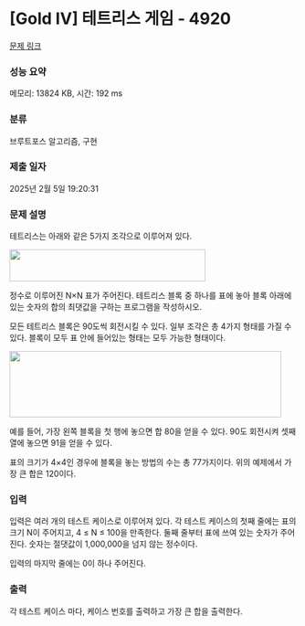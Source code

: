 # [Gold IV] 테트리스 게임 - 4920 

[문제 링크](https://www.acmicpc.net/problem/4920) 

### 성능 요약

메모리: 13824 KB, 시간: 192 ms

### 분류

브루트포스 알고리즘, 구현

### 제출 일자

2025년 2월 5일 19:20:31

### 문제 설명

<p>테트리스는 아래와 같은 5가지 조각으로 이루어져 있다.</p>

<p><img alt="" src="https://www.acmicpc.net/upload/images/tet.png" style="height:56px; width:343px"></p>

<p>정수로 이루어진 N×N 표가 주어진다. 테트리스 블록 중 하나를 표에 놓아 블록 아래에 있는 숫자의 합의 최댓값을 구하는 프로그램을 작성하시오.</p>

<p>모든 테트리스 블록은 90도씩 회전시킬 수 있다. 일부 조각은 총 4가지 형태를 가질 수 있다. 블록이 모두 표 안에 들어있는 형태는 모두 가능한 형태이다.</p>

<p><img alt="" src="https://www.acmicpc.net/upload/images/tet2(1).png" style="height:116px; width:476px"></p>

<p>예를 들어, 가장 왼쪽 블록을 첫 행에 놓으면 합 80을 얻을 수 있다. 90도 회전시켜 셋째 열에 놓으면 91을 얻을 수 있다.</p>

<p>표의 크기가 4×4인 경우에 블록을 놓는 방법의 수는 총 77가지이다. 위의 예제에서 가장 큰 합은 120이다.</p>

### 입력 

 <p>입력은 여러 개의 테스트 케이스로 이루어져 있다. 각 테스트 케이스의 첫째 줄에는 표의 크기 N이 주어지고, 4 ≤ N ≤ 100을 만족한다. 둘째 줄부터 표에 쓰여 있는 숫자가 주어진다. 숫자는 절댓값이 1,000,000을 넘지 않는 정수이다.</p>

<p>입력의 마지막 줄에는 0이 하나 주어진다.</p>

### 출력 

 <p>각 테스트 케이스 마다, 케이스 번호를 출력하고 가장 큰 합을 출력한다.</p>

